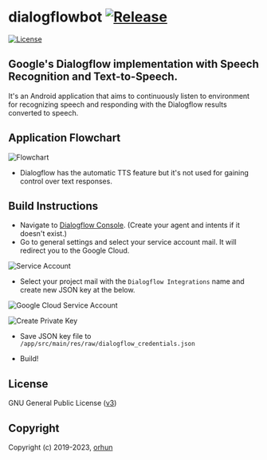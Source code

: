 # dialogflowbot [![Release](https://img.shields.io/github/release/orhun/dialogflowbot.svg?style=flat-square)](https://github.com/orhun/dialogflowbot/releases)

[![License](https://img.shields.io/github/license/orhun/dialogflowbot.svg?color=blue&style=flat-square)](./LICENSE)

## Google's Dialogflow implementation with Speech Recognition and Text-to-Speech.

It's an Android application that aims to continuously listen to environment for recognizing speech and responding with the Dialogflow results converted to speech.

## Application Flowchart

![Flowchart](https://user-images.githubusercontent.com/24392180/63889729-3e85d800-c9ea-11e9-9752-5932151b6226.png)

* Dialogflow has the automatic TTS feature but it's not used for gaining control over text responses. 

## Build Instructions

* Navigate to [Dialogflow Console](https://console.dialogflow.com). (Create your agent and intents if it doesn't exist.)
* Go to general settings and select your service account mail. It will redirect you to the Google Cloud.

![Service Account](https://user-images.githubusercontent.com/24392180/63890353-7a6d6d00-c9eb-11e9-8419-a29309aa4a52.png)

* Select your project mail with the `Dialogflow Integrations` name and create new JSON key at the below.

![Google Cloud Service Account](https://user-images.githubusercontent.com/24392180/63891074-0c29aa00-c9ed-11e9-92e4-8264e3baa1ee.png)

![Create Private Key](https://user-images.githubusercontent.com/24392180/63890583-fbc4ff80-c9eb-11e9-9c9e-e61f4014b647.png)

* Save JSON key file to `/app/src/main/res/raw/dialogflow_credentials.json`

* Build!

## License

GNU General Public License ([v3](https://www.gnu.org/licenses/gpl.txt))

## Copyright

Copyright (c) 2019-2023, [orhun](https://www.github.com/orhun)
